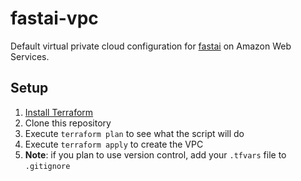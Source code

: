 # fastai-vpc
Default virtual private cloud configuration for [fastai](http://course.fast.ai/) on Amazon Web Services.

## Setup

1. [Install Terraform](https://www.terraform.io/intro/getting-started/install.html)
2. Clone this repository
3. Execute `terraform plan` to see what the script will do  
4. Execute `terraform apply` to create the VPC 
5. **Note**: if you plan to use version control, add your `.tfvars` file to `.gitignore`
